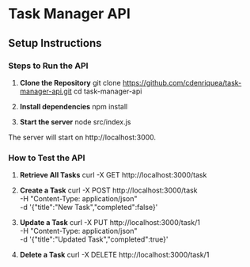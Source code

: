 # Task Manager API

## **Setup Instructions**


### **Steps to Run the API**

1. **Clone the Repository**
   git clone https://github.com/cdenriquea/task-manager-api.git
   cd task-manager-api
   
2. **Install dependencies**
   npm install

3. **Start the server**
   node src/index.js

 The server will start on http://localhost:3000.

 ### **How to Test the API**

1. **Retrieve All Tasks**
    curl -X GET http://localhost:3000/task

2. **Create a Task**
    curl -X POST http://localhost:3000/task \
    -H "Content-Type: application/json" \
    -d '{"title":"New Task","completed":false}'

3. **Update a Task**
   curl -X PUT http://localhost:3000/task/1 \
   -H "Content-Type: application/json" \
   -d '{"title":"Updated Task","completed":true}'

4. **Delete a Task**
   curl -X DELETE http://localhost:3000/task/1



